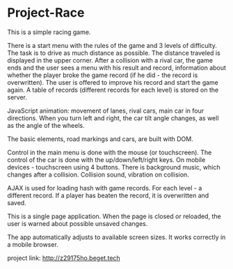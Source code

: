 # Project-Race
This is a simple racing game.  

There is a start menu with the rules of the game and 3 levels of difficulty. The task is to drive as much distance as possible. The distance traveled is displayed in the upper corner. After a collision with a rival car, the game ends and the user sees a menu with his result and record, information about whether the player broke the game record (if he did - the record is overwritten). The user is offered to improve his record and start the game again.  A table of records (different records for each level) is stored on the server.  

JavaScript animation: movement of lanes, rival cars, main car in four directions. When you turn left and right, the car tilt angle changes, as well as the angle of the wheels.  

The basic elements, road markings and cars, are built with DOM.  

Control in the main menu is done with the mouse (or touchscreen). The control of the car is done with the up/down/left/right keys. On mobile devices - touchscreen using 4 buttons. There is background music, which changes after a collision. Collision sound, vibration on collision.  

AJAX is used for loading hash with game records. For each level - a different record. If a player has beaten the record, it is overwritten and saved.  

This is a single page application. When the page is closed or reloaded, the user is warned about possible unsaved changes.  

The app automatically adjusts to available screen sizes. It works correctly in a mobile browser.  

project link: http://z29175ho.beget.tech
